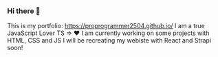 ### Hi there 👋
This is my portfolio:
https://proprogrammer2504.github.io/
I am a true JavaScript Lover
TS => ♥
I am currently working on some projects with HTML, CSS and JS
I will be recreating my webiste with React and Strapi soon!

<!--
**ProProgrammer2504/ProProgrammer2504** is a ✨ _special_ ✨ repository because its `README.md` (this file) appears on your GitHub profile.

Here are some ideas to get you started:

- 🔭 I’m currently working on ...
- 🌱 I’m currently learning ...
- 👯 I’m looking to collaborate on ...
- 🤔 I’m looking for help with ...
- 💬 Ask me about ...
- 📫 How to reach me: ...
- 😄 Pronouns: ...
- ⚡ Fun fact: ...
-->
